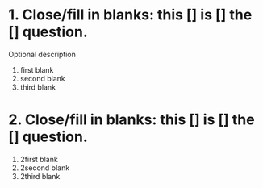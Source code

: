 # 1. Close/fill in blanks: this [] is [] the [] question.
Optional description

1. first blank
2. second blank
3. third blank

# 2. Close/fill in blanks: this [] is [] the [] question.

1. 2first blank
2. 2second blank
3. 2third blank